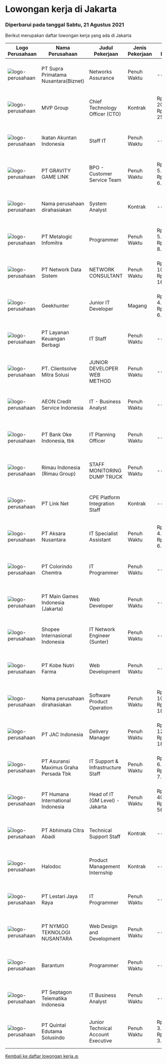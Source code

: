 
  # Lowongan kerja di Jakarta

  ### Diperbarui pada tanggal Sabtu, 21 Agustus 2021

  Berikut merupakan daftar lowongan kerja yang ada di Jakarta

  |Logo Perusahaan | Nama Perusahaan | Judul Pekerjaan | Jenis Pekerjaan | Gaji Pekerjaan | Lokasi | Deskripsi | Tanggal diunggah | Pranala |
  | -------------- | --------------- | --------------- | --------- | --------- | -------------- | ------- | ----------- | ----------- |
  |![logo-perusahaan](https://image-service-cdn.seek.com.au/1033d36f751f076cfdd637ed0acbcbf8508866ec/ee4dce1061f3f616224767ad58cb2fc751b8d2dc)|PT Supra Primatama Nusantara(Biznet)|Networks Assurance|Penuh Waktu|---|Medan|Tanggung Jawab:  Melakukan Audit &amp; Commissioning jaringan Fiber Optic (FTTx GPON, and Metro Ethernet) Memastikan pembangunan jaringan fiber optik...|Jumat, 20 Agustus 2021|https://www.jobstreet.co.id/id/job/networks-assurance-3604976?token=0~6df86a5c-33ac-4084-8dd9-0b4271acc635&sectionRank=1&jobId=jobstreet-id-job-3604976|
|![logo-perusahaan](https://image-service-cdn.seek.com.au/22703dc7c51ebb5ed99b1d058cb50b756abaad0d/ee4dce1061f3f616224767ad58cb2fc751b8d2dc)|MVP Group|Chief Technology Officer (CTO)|Kontrak|Rp. 20.000.000-Rp. 25.000.000|Jakarta Raya|We are Indonesia’s leading Entertainment Company for half a century surviving decades of business challenges including this pandemic time is looking...|Jumat, 20 Agustus 2021|https://www.jobstreet.co.id/id/job/chief-technology-officer-cto-3605176?token=0~6df86a5c-33ac-4084-8dd9-0b4271acc635&sectionRank=2&jobId=jobstreet-id-job-3605176|
|![logo-perusahaan](https://image-service-cdn.seek.com.au/293abf30a1201e7abb321a1e939fdf4aea20ba30/ee4dce1061f3f616224767ad58cb2fc751b8d2dc)|Ikatan Akuntan Indonesia|Staff IT|Penuh Waktu|---|Jakarta Raya|Deskripsi Pekerjaan Melakukan Troubleshoot Melakukan Desain Mockup Aplikasi Web atau Aplikasi Mobile Membuat responsive Web Layout Memahami konsep...|Jumat, 20 Agustus 2021|https://www.jobstreet.co.id/id/job/staff-it-3605095?token=0~6df86a5c-33ac-4084-8dd9-0b4271acc635&sectionRank=3&jobId=jobstreet-id-job-3605095|
|![logo-perusahaan](https://image-service-cdn.seek.com.au/7c9bc3b1a0db244b4db56f1cf21be4ee54398f95/ee4dce1061f3f616224767ad58cb2fc751b8d2dc)|PT GRAVITY GAME LINK|BPO - Customer Service Team|Penuh Waktu|Rp. 5.250.000-Rp. 6.250.000|Jakarta Raya|Requirements :  Possesses knowledge/expertise in the Ragnarok Online game is a plus Education background minimum High School (SMA) Able to work on...|Kamis, 19 Agustus 2021|https://www.jobstreet.co.id/id/job/bpo-customer-service-team-3604508?token=0~6df86a5c-33ac-4084-8dd9-0b4271acc635&sectionRank=4&jobId=jobstreet-id-job-3604508|
|![logo-perusahaan](https://us.123rf.com/450wm/pavelstasevich/pavelstasevich1811/pavelstasevich181101027/112815900-stock-vector-no-image-available-icon-flat-vector.jpg?ver=6)|Nama perusahaan dirahasiakan|System Analyst|Kontrak|---|Jakarta Selatan|Responsibilties : Make business processes on what the user wants to convey to the developer. Ensure or guarantee the quality of system development...|Jumat, 20 Agustus 2021|https://www.jobstreet.co.id/id/job/system-analyst-3604968?token=0~6df86a5c-33ac-4084-8dd9-0b4271acc635&sectionRank=5&jobId=jobstreet-id-job-3604968|
|![logo-perusahaan](https://image-service-cdn.seek.com.au/0e45899a527a372b396095184e002d94b819f182/ee4dce1061f3f616224767ad58cb2fc751b8d2dc)|PT Metalogic Infomitra|Programmer|Penuh Waktu|Rp. 5.000.000-Rp. 8.000.000|Jakarta Raya|Deskripsi pekerjaan: Menangani Aplikasi EFT Switch Perusahaan (ProSwitching) Mencostumize &amp; Mengimplementasikan sistem aplikasi Memberi Support...|Jumat, 20 Agustus 2021|https://www.jobstreet.co.id/id/job/programmer-3605360?token=0~6df86a5c-33ac-4084-8dd9-0b4271acc635&sectionRank=6&jobId=jobstreet-id-job-3605360|
|![logo-perusahaan](https://image-service-cdn.seek.com.au/983c0baad705f6de145600d3cbdb9b22873ce42e/ee4dce1061f3f616224767ad58cb2fc751b8d2dc)|PT Network Data Sistem|NETWORK CONSULTANT|Penuh Waktu|Rp. 10.000.000-Rp. 16.000.000|Jakarta Selatan|Job Description: Content Creator. the-go-to for technical questions and industry knowledge. Own the solutions and technical process Market Expert....|Jumat, 20 Agustus 2021|https://www.jobstreet.co.id/id/job/network-consultant-3605783?token=0~6df86a5c-33ac-4084-8dd9-0b4271acc635&sectionRank=7&jobId=jobstreet-id-job-3605783|
|![logo-perusahaan](https://image-service-cdn.seek.com.au/9b1ac08312d45d7e6f0965d6cfa215d52017a644/ee4dce1061f3f616224767ad58cb2fc751b8d2dc)|Geekhunter|Junior IT Developer|Magang|Rp. 4.000.000-Rp. 6.500.000|Bandung|Geekhunter is hiring on behalf of our client, an Indonesian publicly listed banking and financial services company.ProgramYou will be attending a 3...|Jumat, 20 Agustus 2021|https://www.jobstreet.co.id/id/job/junior-it-developer-3605584?token=0~6df86a5c-33ac-4084-8dd9-0b4271acc635&sectionRank=8&jobId=jobstreet-id-job-3605584|
|![logo-perusahaan](https://image-service-cdn.seek.com.au/56e81942d98267fbade264edbef9bda0bac28ad1/ee4dce1061f3f616224767ad58cb2fc751b8d2dc)|PT Layanan Keuangan Berbagi|IT Staff|Penuh Waktu|---|Jakarta Selatan|Job Descriptions: Managing IT Equipment, hardware and all peripheral, such as desktop computer, laptop, modem, printer, photocopy, telephone ect...|Kamis, 19 Agustus 2021|https://www.jobstreet.co.id/id/job/it-staff-3604347?token=0~6df86a5c-33ac-4084-8dd9-0b4271acc635&sectionRank=9&jobId=jobstreet-id-job-3604347|
|![logo-perusahaan](https://image-service-cdn.seek.com.au/5b33a822ecd0420b97dc4c4912431cb06e9d3321/ee4dce1061f3f616224767ad58cb2fc751b8d2dc)|PT. Clientsolve Mitra Solusi|JUNIOR  DEVELOPER WEB METHOD|Penuh Waktu|---|Jakarta Raya|Persyaratan : Pendidikan min. S1, IPK 3.0 Jurusan Ilmu Komputer / Teknologi Informatika Memiliki kemampuan logika yang baik Memiliki kemampuan dan...|Jumat, 20 Agustus 2021|https://www.jobstreet.co.id/id/job/junior-developer-web-method-3604991?token=0~6df86a5c-33ac-4084-8dd9-0b4271acc635&sectionRank=10&jobId=jobstreet-id-job-3604991|
|![logo-perusahaan](https://image-service-cdn.seek.com.au/30782cbc5442a0eeb8c589f0de706c05acee4a3b/ee4dce1061f3f616224767ad58cb2fc751b8d2dc)|AEON Credit Service Indonesia|IT - Business Analyst|Penuh Waktu|---|Jakarta Raya|Job Description:- Gathering requirements for project purpose- Take role as a project lead at each project- Coordinating team members (user and...|Jumat, 20 Agustus 2021|https://www.jobstreet.co.id/id/job/it-business-analyst-3605831?token=0~6df86a5c-33ac-4084-8dd9-0b4271acc635&sectionRank=11&jobId=jobstreet-id-job-3605831|
|![logo-perusahaan](https://image-service-cdn.seek.com.au/44eb2ef2f1b077998f7e98b43d2694462198406f/ee4dce1061f3f616224767ad58cb2fc751b8d2dc)|PT Bank Oke Indonesia, tbk|IT Planning Officer|Penuh Waktu|---|Jakarta Pusat|Qualification: Junior Level Menguasai bahasa pemrograman : C#/Java/Kotlin/React Menguasai database : Oracle/Sql Server Memahami versioning : Git/SVN...|Jumat, 20 Agustus 2021|https://www.jobstreet.co.id/id/job/it-planning-officer-3605561?token=0~6df86a5c-33ac-4084-8dd9-0b4271acc635&sectionRank=12&jobId=jobstreet-id-job-3605561|
|![logo-perusahaan](https://image-service-cdn.seek.com.au/6a2bbe1bfbdbe24aa523c1cd1cbd50d0dd665e1f/ee4dce1061f3f616224767ad58cb2fc751b8d2dc)|Rimau Indonesia (Rimau Group)|STAFF MONITORING DUMP TRUCK|Penuh Waktu|---|Jakarta Raya|Requirement: Candidate must possess at least a Diploma, Bachelor's Degree, Logistic/Transportation, Business Studies/Administration/Management,...|Jumat, 20 Agustus 2021|https://www.jobstreet.co.id/id/job/staff-monitoring-dump-truck-3605300?token=0~6df86a5c-33ac-4084-8dd9-0b4271acc635&sectionRank=13&jobId=jobstreet-id-job-3605300|
|![logo-perusahaan](https://image-service-cdn.seek.com.au/641f84b4e1f639f1547cc07f9d8016bcb6803b32/ee4dce1061f3f616224767ad58cb2fc751b8d2dc)|PT Link Net|CPE Platform Integration Staff|Kontrak|---|Jakarta Selatan|Ensure all the CPE devices and Application is following our requirement. Testing and check all the CPE Device and Application before ready to Go-Live....|Kamis, 19 Agustus 2021|https://www.jobstreet.co.id/id/job/cpe-platform-integration-staff-3597594?token=0~6df86a5c-33ac-4084-8dd9-0b4271acc635&sectionRank=14&jobId=jobstreet-id-job-3597594|
|![logo-perusahaan](https://image-service-cdn.seek.com.au/6a403857a37564512afbb640fae3b24770b38919/ee4dce1061f3f616224767ad58cb2fc751b8d2dc)|PT Aksara Nusantara|IT Specialist Assistant|Penuh Waktu|Rp. 4.000.000-Rp. 6.000.000|Jakarta Barat|Deskripsi Pekerjaan Mengelola kegiatan harian departemen IT. Menganalisa persyaratan dan dokumen rancangan untuk mengembangkan pengujian yang...|Kamis, 19 Agustus 2021|https://www.jobstreet.co.id/id/job/it-specialist-assistant-3604038?token=0~6df86a5c-33ac-4084-8dd9-0b4271acc635&sectionRank=15&jobId=jobstreet-id-job-3604038|
|![logo-perusahaan](https://image-service-cdn.seek.com.au/d3b2e842d3509035c7085a2b1ba05545461e2b73/ee4dce1061f3f616224767ad58cb2fc751b8d2dc)|PT Colorindo Chemtra|IT Programmer|Penuh Waktu|---|Jakarta Raya|Job Description: Memberikan bimbingan, arahan, dan pelatihan kepada pengguna yang berkaitan dengan software. Melakukan pembuatan software,...|Jumat, 20 Agustus 2021|https://www.jobstreet.co.id/id/job/it-programmer-3605411?token=0~6df86a5c-33ac-4084-8dd9-0b4271acc635&sectionRank=16&jobId=jobstreet-id-job-3605411|
|![logo-perusahaan](https://image-service-cdn.seek.com.au/2224af0eb28c28ed2207dbac5f192ee139da8a49/ee4dce1061f3f616224767ad58cb2fc751b8d2dc)|PT Main Games Indonesia (Jakarta)|Web Developer|Penuh Waktu|---|Jakarta Selatan|Job Description Lead company web development team to maintain and improve site in collaboration with product managers and designers. Develop and...|Kamis, 19 Agustus 2021|https://www.jobstreet.co.id/id/job/web-developer-3603860?token=0~6df86a5c-33ac-4084-8dd9-0b4271acc635&sectionRank=17&jobId=jobstreet-id-job-3603860|
|![logo-perusahaan](https://image-service-cdn.seek.com.au/fdd388d7c0660b20f42d51ac7a110a26e88e3d6c/ee4dce1061f3f616224767ad58cb2fc751b8d2dc)|Shopee Internasional Indonesia|IT Network Engineer (Sunter)|Penuh Waktu|---|Jakarta Utara|Job Description: Responsible for the installation, maintenance, and evaluation of network systems and communications equipment. Participates in...|Jumat, 20 Agustus 2021|https://www.jobstreet.co.id/id/job/it-network-engineer-sunter-3605267?token=0~6df86a5c-33ac-4084-8dd9-0b4271acc635&sectionRank=18&jobId=jobstreet-id-job-3605267|
|![logo-perusahaan](https://image-service-cdn.seek.com.au/ee2fa0b1e45c8ca063a1eab3df40e7fec543c4e8/ee4dce1061f3f616224767ad58cb2fc751b8d2dc)|PT Kobe Nutri Farma|Web Development|Penuh Waktu|---|Jakarta Selatan|Job Description: Mengatur dan mengembangkan brand website &amp; beberapa microsite yang dimiliki oleh perusahaan Menjalankan iklan digital di Facebook...|Jumat, 20 Agustus 2021|https://www.jobstreet.co.id/id/job/web-development-3605297?token=0~6df86a5c-33ac-4084-8dd9-0b4271acc635&sectionRank=19&jobId=jobstreet-id-job-3605297|
|![logo-perusahaan](https://us.123rf.com/450wm/pavelstasevich/pavelstasevich1811/pavelstasevich181101027/112815900-stock-vector-no-image-available-icon-flat-vector.jpg?ver=6)|Nama perusahaan dirahasiakan|Software Product Operation|Penuh Waktu|Rp. 10.000.000-Rp. 18.000.000|Jakarta Selatan|What we offer: Competitive Salary Insurance/ Medical package Smart Casual appearance Business trip to some factory areas Provide services for world...|Kamis, 19 Agustus 2021|https://www.jobstreet.co.id/id/job/software-product-operation-3592316?token=0~6df86a5c-33ac-4084-8dd9-0b4271acc635&sectionRank=20&jobId=jobstreet-id-job-3592316|
|![logo-perusahaan](https://image-service-cdn.seek.com.au/50fedf91f7fd688dcd9995a9d57073ea96a5a8cf/ee4dce1061f3f616224767ad58cb2fc751b8d2dc)|PT JAC Indonesia|Delivery Manager|Penuh Waktu|Rp. 12.000.000-Rp. 18.600.000|Jakarta Raya|Responsibilities Proven track record in successfully building, releasing, and maintaining large-scale user-client centric Digital / Web enterprise...|Kamis, 19 Agustus 2021|https://www.jobstreet.co.id/id/job/delivery-manager-3603972?token=0~6df86a5c-33ac-4084-8dd9-0b4271acc635&sectionRank=21&jobId=jobstreet-id-job-3603972|
|![logo-perusahaan](https://image-service-cdn.seek.com.au/a3564a92f7a1121b2256a8a19b1e53e0b16f4d32/ee4dce1061f3f616224767ad58cb2fc751b8d2dc)|PT Asuransi Maximus Graha Persada Tbk|IT Support & Infrastructure Staff|Penuh Waktu|Rp. 6.000.000-Rp. 7.000.000|Jakarta Utara|Role :1. Sebagai bagian dari Tim IT Support &amp; Infrastructure yang bertanggung jawab untuk mengelola dan mendukung infrastruktur IT perusahaan.2....|Jumat, 20 Agustus 2021|https://www.jobstreet.co.id/id/job/it-support-infrastructure-staff-3604880?token=0~6df86a5c-33ac-4084-8dd9-0b4271acc635&sectionRank=22&jobId=jobstreet-id-job-3604880|
|![logo-perusahaan](https://image-service-cdn.seek.com.au/0f2fe1beb2ba3c13e9e540565e111fe1061a5230/ee4dce1061f3f616224767ad58cb2fc751b8d2dc)|PT Humana International Indonesia|Head of IT (GM Level) - Jakarta|Penuh Waktu|Rp. 40.000.000-Rp. 56.000.000|Jakarta Raya|Humana International is assisting a client in looking for Head of IT (GM level) candidates for placement in Jakarta. This position will be expected to...|Sabtu, 21 Agustus 2021|https://www.jobstreet.co.id/id/job/head-of-it-gm-level-jakarta-3605979?token=0~6df86a5c-33ac-4084-8dd9-0b4271acc635&sectionRank=23&jobId=jobstreet-id-job-3605979|
|![logo-perusahaan](https://image-service-cdn.seek.com.au/946e81d0e18e4b2315960b0fe5bab0c09f049a27/ee4dce1061f3f616224767ad58cb2fc751b8d2dc)|PT Abhimata Citra Abadi|Technical Support Staff|Kontrak|---|Jakarta Pusat|S1 bidang Telekomunikasi /Information Technology lebih diutamakan Minimum pengalaman 2 tahun di posisi presales/product di perusahaan System...|Kamis, 19 Agustus 2021|https://www.jobstreet.co.id/id/job/technical-support-staff-3604182?token=0~6df86a5c-33ac-4084-8dd9-0b4271acc635&sectionRank=24&jobId=jobstreet-id-job-3604182|
|![logo-perusahaan](https://image-service-cdn.seek.com.au/510742be6293050365ce261ac18dc3294d44b8e5/ee4dce1061f3f616224767ad58cb2fc751b8d2dc)|Halodoc|Product Management Internship|Kontrak|---|Jakarta Selatan|Responsibility as follow: Support the Program Delivery team to ensure all activities &amp; requirements are aligned. Conduct quantitative/qualitative...|Kamis, 19 Agustus 2021|https://www.jobstreet.co.id/id/job/product-management-internship-3604547?token=0~6df86a5c-33ac-4084-8dd9-0b4271acc635&sectionRank=25&jobId=jobstreet-id-job-3604547|
|![logo-perusahaan](https://us.123rf.com/450wm/pavelstasevich/pavelstasevich1811/pavelstasevich181101027/112815900-stock-vector-no-image-available-icon-flat-vector.jpg?ver=6)|PT Lestari Jaya Raya|IT Programmer|Penuh Waktu|---|Jakarta Raya|Melakukan pengembangan atau modifikasi aplikasi untuk kebutuhan organisasi Melakukan pemeliharaan berkala ataupun perbaikan terhadap Mobile/Web Apps...|Jumat, 20 Agustus 2021|https://www.jobstreet.co.id/id/job/it-programmer-3593813?token=0~6df86a5c-33ac-4084-8dd9-0b4271acc635&sectionRank=26&jobId=jobstreet-id-job-3593813|
|![logo-perusahaan](https://us.123rf.com/450wm/pavelstasevich/pavelstasevich1811/pavelstasevich181101027/112815900-stock-vector-no-image-available-icon-flat-vector.jpg?ver=6)|PT NYMGO TEKNOLOGI NUSANTARA|Web Design and Development|Penuh Waktu|---|Jakarta Utara|-Mampu melakukan desain website dengan HTML, CSS, dan Javascript (website desktop maupun mobile website)-Memiliki inovasi atas desain website yang...|Jumat, 20 Agustus 2021|https://www.jobstreet.co.id/id/job/web-design-and-development-3605337?token=0~6df86a5c-33ac-4084-8dd9-0b4271acc635&sectionRank=27&jobId=jobstreet-id-job-3605337|
|![logo-perusahaan](https://image-service-cdn.seek.com.au/e2ce39f092c810ef6ee6b394160ad470051b47dd/ee4dce1061f3f616224767ad58cb2fc751b8d2dc)|Barantum|Programmer|Penuh Waktu|---|Jakarta Barat|Persyaratan:1. Pendidikan terakhir minimal D3/S1 Ilmu Komputer atau Teknik Informatika2. Menguasai PHP Native, Laravel dan Queue (nilai plus)3. Lebih...|Kamis, 19 Agustus 2021|https://www.jobstreet.co.id/id/job/programmer-3593334?token=0~6df86a5c-33ac-4084-8dd9-0b4271acc635&sectionRank=28&jobId=jobstreet-id-job-3593334|
|![logo-perusahaan](https://image-service-cdn.seek.com.au/65159933bf514ce5202a27e6c967bf0461c9f679/ee4dce1061f3f616224767ad58cb2fc751b8d2dc)|PT Septagon Telematika Indonesia|IT Business Analyst|Penuh Waktu|---|Jakarta Timur|If you’re looking for a career that will help you stand out, join Septagon and fulfil your potential and passion. We are a company that concern about...|Kamis, 19 Agustus 2021|https://www.jobstreet.co.id/id/job/it-business-analyst-3604120?token=0~6df86a5c-33ac-4084-8dd9-0b4271acc635&sectionRank=29&jobId=jobstreet-id-job-3604120|
|![logo-perusahaan](https://image-service-cdn.seek.com.au/c246fe21fa9378ab3fc97b36f26cba492c727835/ee4dce1061f3f616224767ad58cb2fc751b8d2dc)|PT Quintal Edutama Solusindo|Junior Technical Account Executive|Penuh Waktu|Rp. 3.000.000-Rp. 3.500.000|Jakarta Barat|Hello! We are Quintal, an Indonesian software company that provides end-to-end solutions for schools in Indonesia. We build an integrated Learning...|Jumat, 20 Agustus 2021|https://www.jobstreet.co.id/id/job/junior-technical-account-executive-3594223?token=0~6df86a5c-33ac-4084-8dd9-0b4271acc635&sectionRank=30&jobId=jobstreet-id-job-3594223|


  [Kembali ke daftar lowongan kerja 🔙](../README.md#daftar-lowongan-kerja)
  
